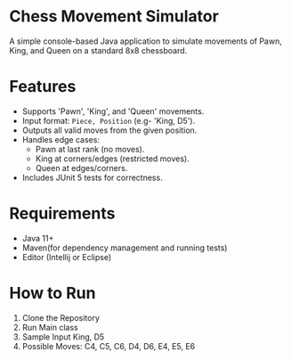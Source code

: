 # Chess Movement Simulator

A simple console-based Java application to simulate movements of Pawn, King, and Queen on a standard 8x8 chessboard.

# Features
- Supports 'Pawn', 'King', and 'Queen' movements.
- Input format: `Piece, Position` (e.g- 'King, D5').
- Outputs all valid moves from the given position.
- Handles edge cases:
  - Pawn at last rank (no moves).
  - King at corners/edges (restricted moves).
  - Queen at edges/corners.
- Includes JUnit 5 tests for correctness.

# Requirements
- Java 11+
- Maven(for dependency management and running tests)
- Editor (Intellij or Eclipse)

# How to Run

1. Clone the Repository
2. Run Main class
3. Sample Input
  King, D5
4. Possible Moves: C4, C5, C6, D4, D6, E4, E5, E6
   
